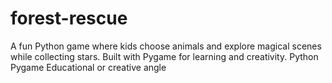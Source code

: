 # forest-rescue
A fun Python game where kids choose animals and explore magical scenes while collecting stars. Built with Pygame for learning and creativity.   Python  Pygame  Educational or creative angle
